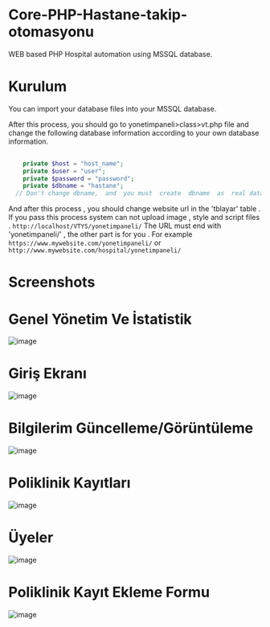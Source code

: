 # Core-PHP-Hastane-takip-otomasyonu

WEB based PHP Hospital automation using MSSQL database.


# Kurulum
You can import your database files into your MSSQL database. 

After this process, you should go to yonetimpaneli>class>vt.php file and change the following database information according to your own database information.
```php
  
	private $host = "host_name";
	private $user = "user";
	private $password = "password";
	private $dbname = "hastane";
  // Don't change dbname,  and  you must  create  dbname  as  real database name  'hastane' because own sql queries require 'hastane' dbname and schema.

```
And after this process , you should change website url in the 'tblayar' table . If you pass this process system can not upload image , style and script files . `http://localhost/VTYS/yonetimpaneli/`
The URL must end with 'yonetimpaneli/' , the other part is for you . For example  `https://www.mywebsite.com/yonetimpaneli/` or `http://www.mywebsite.com/hospital/yonetimpaneli/`

# Screenshots

# Genel Yönetim Ve İstatistik 
![image](https://user-images.githubusercontent.com/44698680/149620271-54676bb3-f46e-471c-912e-a1b4b0121e16.png)

# Giriş Ekranı
![image](https://user-images.githubusercontent.com/44698680/149620272-1d2e9040-c32b-4244-b9fc-97f60ff6c9d2.png)

# Bilgilerim Güncelleme/Görüntüleme
![image](https://user-images.githubusercontent.com/44698680/149620289-5ca5acbb-7a1f-4692-96a7-563683e83cd2.png)

# Poliklinik Kayıtları
![image](https://user-images.githubusercontent.com/44698680/149620401-c774de6e-4cb6-4123-90e8-bdd6ab410503.png)

# Üyeler
![image](https://user-images.githubusercontent.com/44698680/149620393-06729b20-463e-439a-9917-ba224e911581.png)


# Poliklinik Kayıt Ekleme Formu
![image](https://user-images.githubusercontent.com/44698680/149620390-025dc24c-461f-4e5c-bd3b-32c3b003f341.png)
